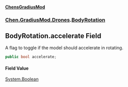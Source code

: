 
#### [ChensGradiusMod](./index 'index')

### [Chen.GradiusMod.Drones](./Y-iPobZkdIiJ9feSuBjDaQ 'Chen.GradiusMod.Drones').[BodyRotation](./cavriQuBntm0cE4AZ1RD+w 'Chen.GradiusMod.Drones.BodyRotation')

## BodyRotation.accelerate Field
A flag to toggle if the model should accelerate in rotating.  
```csharp
public bool accelerate;
```

#### Field Value
[System.Boolean](https://docs.microsoft.com/en-us/dotnet/api/System.Boolean 'System.Boolean')  
